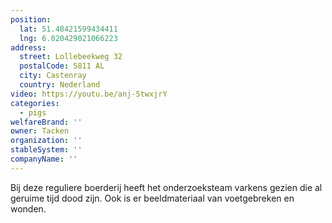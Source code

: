 ```yaml
---
position:
  lat: 51.48421599434411
  lng: 6.020429021066223
address:
  street: Lollebeekweg 32
  postalCode: 5811 AL
  city: Castenray
  country: Nederland
video: https://youtu.be/anj-5twxjrY
categories:
  - pigs
welfareBrand: ''
owner: Tacken
organization: ''
stableSystem: ''
companyName: ''
---
```

Bij deze reguliere boerderij heeft het onderzoeksteam varkens gezien die al geruime tijd dood zijn. Ook is er beeldmateriaal van voetgebreken en wonden.
